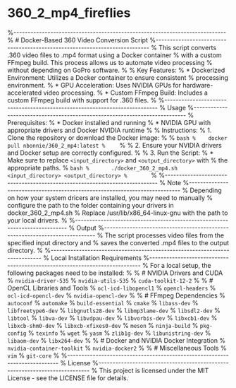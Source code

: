 # 360_2_mp4_fireflies

%---------------------------------------------------------------------------
% # Docker-Based 360 Video Conversion Script
%---------------------------------------------------------------------------
% This script converts .360 video files to .mp4 format using a Docker container 
% with a custom FFmpeg build. This process allows us to automate video processing
% without depending on GoPro software.
%
% Key Features:
% * Dockerized Environment: Utilizes a Docker container to ensure consistent 
%   processing environment.
% * GPU Acceleration: Uses NVIDIA GPUs for hardware-accelerated video processing.
% * Custom FFmpeg Build: Includes a custom FFmpeg build with support for .360 files.
%
%---------------------------------------------------------------------------
% Usage
%---------------------------------------------------------------------------
% Prerequisites:
% * Docker installed and running
% * NVIDIA GPU with appropriate drivers and Docker NVIDIA runtime
%
% Instructions:
% 1. Clone the repository or download the Docker image:
%
%    ```bash
%    docker pull nbonnie/360_2_mp4:latest
%    ```
%
% 2. Ensure your NVIDIA drivers and Docker setup are correctly configured.
%
% 3. Run the Script:
%    * Make sure to replace `<input_directory>` and `<output_directory>` with
%      the appropriate paths.
%       ```bash
%       ./docker_360_2_mp4.sh <input_directory> <output_directory>
%       ```
%
%---------------------------------------------------------------------------
% Note
%---------------------------------------------------------------------------
% Depending on how your system dricers are installed, you may need to manually
% configure the path to the folder containing your drivers in docker_360_2_mp4.sh
% Replace /usr/lib/x86_64-linux-gnu with the path to your local drivers.
%
%---------------------------------------------------------------------------
% Output
%---------------------------------------------------------------------------
% The script processes video files from the specified input directory and 
% saves the converted .mp4 files to the output directory.
%
%---------------------------------------------------------------------------
% Local Installation Requirements
%---------------------------------------------------------------------------
% For a local setup, the following packages need to be installed:
%
% # NVIDIA Drivers and CUDA
% `nvidia-driver-535`
% `nvidia-utils-535`
% `cuda-toolkit-12-2`
%
% # OpenCL Libraries and Tools
% `ocl-icd-libopencl1`
% `opencl-headers`
% `ocl-icd-opencl-dev`
% `nvidia-opencl-dev`
%
% # FFmpeg Dependencies
% `autoconf`
% `automake`
% `build-essential`
% `cmake`
% `libass-dev`
% `libfreetype6-dev`
% `libgnutls28-dev`
% `libmp3lame-dev`
% `libsdl2-dev`
% `libtool`
% `libva-dev`
% `libvdpau-dev`
% `libvorbis-dev`
% `libxcb1-dev`
% `libxcb-shm0-dev`
% `libxcb-xfixes0-dev`
% `meson`
% `ninja-build`
% `pkg-config`
% `texinfo`
% `wget`
% `yasm`
% `zlib1g-dev`
% `libunistring-dev`
% `libaom-dev`
% `libx264-dev`
%
% # Docker and NVIDIA Docker Integration
% `nvidia-container-toolkit`
% `nvidia-docker2`
%
% # Miscellaneous Tools
% `vim`
% `git-core`
%
%---------------------------------------------------------------------------
% License
%---------------------------------------------------------------------------
% This project is licensed under the MIT License - see the LICENSE file for details.
